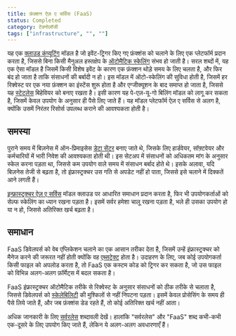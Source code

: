 ```yaml
---
title: फ़ंक्शन ऐज़ ए सर्विस (FaaS)
status: Completed
category: टेक्नोलॉजी 
tags: ["infrastructure", "", ""]
---
```


यह एक [क्लाउड कंप्यूटिंग](/hi/cloud-computing/) मॉडल है जो इवेंट-ट्रिगर किए गए फ़ंक्शंस को चलाने के लिए एक प्लेटफॉर्म प्रदान करता है, जिससे बिना किसी मैनुअल हस्तक्षेप के [ऑटोमैटिक स्केलिंग](/hi/auto-scaling/) संभव हो जाती है। सरल शब्दों में, यह एक ऐसा मॉडल है जिसमें किसी विशेष इवेंट के कारण एक फ़ंक्शन थोड़े समय के लिए चलता है, और फिर बंद हो जाता है ताकि संसाधनों की बर्बादी न हो। इस मॉडल में ऑटो-स्केलिंग की सुविधा होती है, जिसमें हर रिक्वेस्ट पर एक नया फ़ंक्शन का इंस्टेंस शुरू होता है और एग्जीक्यूशन के बाद समाप्त हो जाता है, जिससे यह [स्टेटलेस](/hi/stateless-apps/) बिहेवियर को बनाए रखता है। इसी कारण यह पे-एज़-यू-गो बिलिंग मॉडल को लागू कर सकता है, जिसमें केवल उपयोग के अनुसार ही पैसे लिए जाते हैं। यह मॉडल प्लेटफॉर्म ऐज़ ए सर्विस से अलग है, क्योंकि उसमें निरंतर रिसोर्स उपलब्ध कराने की आवश्यकता होती है।

## समस्या

पुराने समय में बिज़नेस में ऑन-प्रिमाइसेस [डेटा सेंटर](/hi/data-center/) बनाए जाते थे, जिसके लिए हार्डवेयर, सॉफ़्टवेयर और कर्मचारियों में भारी निवेश की आवश्यकता होती थी। इस सेटअप में संसाधनों को अधिकतम मांग के अनुसार स्केल करना पड़ता था, जिससे कम उपयोग वाले समय में संसाधन बर्बाद होते थे। इसके अलावा, यदि बिज़नेस तेजी से बढ़ता है, तो इंफ्रास्ट्रक्चर उस गति से अपडेट नहीं हो पाता, जिससे इसे चलाने में दिक्कतें आने लगती हैं।

[इन्फ्रास्ट्रक्चर ऐज़ ए सर्विस](/hi/infrastructure-as-a-service/) मॉडल क्लाउड पर आधारित समाधान प्रदान करता है, फिर भी उपयोगकर्ताओं को सेल्फ स्केलिंग का ध्यान रखना पड़ता है। इसमें सर्वर हमेशा चालू रखना पड़ता है, भले ही उसका उपयोग हो या न हो, जिससे अतिरिक्त खर्च बढ़ता है।

## समाधान

FaaS डिवेलपर्स को वेब एप्लिकेशन चलाने का एक आसान तरीका देता है, जिसमें उन्हें इंफ्रास्ट्रक्चर को मैनेज करने की जरूरत नहीं होती क्योंकि वह [एब्सट्रेक्ट](/hi/abstraction/) होता है। उदाहरण के लिए, जब कोई उपयोगकर्ता किसी फाइल को अपलोड करता है, तो FaaS एक कस्टम कोड को ट्रिगर कर सकता है, जो उस फाइल को विभिन्न अलग-अलग फ़ॉर्मेट्स में बदल सकता है।

FaaS इंफ्रास्ट्रक्चर ऑटोमैटिक तरीके से रिक्वेस्ट के अनुसार संसाधनों को ठीक तरीके से चलाता है, जिससे डिवेलपर्स को [स्केलेबिलिटी](/hi/scalability/) की मुश्किलों से नहीं निपटना पड़ता। इसमें केवल प्रोसेसिंग के समय ही पैसे लिये जाते हैं, और जब फ़ंक्शंस डेड रहते हैं, तो कोई अतिरिक्त खर्च नहीं आता।

अधिक जानकारी के लिए [सर्वरलेस](/hi/serverless/) शब्दावली देखें। हालांकि "सर्वरलेस" और "FaaS" शब्द कभी-कभी एक-दूसरे के लिए उपयोग किए जाते हैं, लेकिन ये अलग-अलग अवधारणाएँ हैं।

